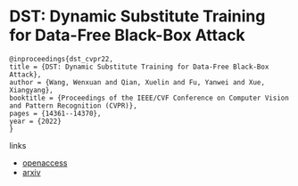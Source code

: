 # DST: Dynamic Substitute Training for Data-Free Black-Box Attack

```
@inproceedings{dst_cvpr22,
title = {DST: Dynamic Substitute Training for Data-Free Black-Box Attack},
author = {Wang, Wenxuan and Qian, Xuelin and Fu, Yanwei and Xue, Xiangyang},
booktitle = {Proceedings of the IEEE/CVF Conference on Computer Vision and Pattern Recognition (CVPR)},
pages = {14361--14370},
year = {2022}
}
```

links
- [openaccess](http://openaccess.thecvf.com//content/CVPR2022/html/Wang_DST_Dynamic_Substitute_Training_for_Data-Free_Black-Box_Attack_CVPR_2022_paper.html)
- [arxiv](https://arxiv.org/abs/2204.00972)
